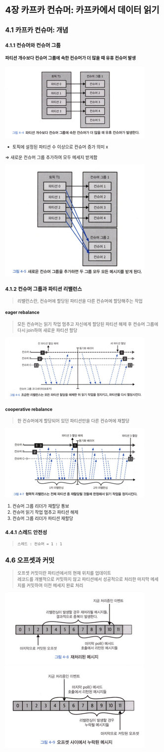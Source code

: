 # 4장 카프카 컨슈머: 카프카에서 데이터 읽기

## 4.1 카프카 컨슈머: 개념

### 4.1.1 컨슈머와 컨슈머 그룹

#### 파티션 개수보다 컨슈머 그룹에 속한 컨슈머가 더 많을 때 유휴 컨슈머 발생

<img src="./img/1.png" alt="" width="450" />

- 토픽에 설정된 파티션 수 이상으로 컨슈머 증가 의미 x

&rArr; 새로운 컨슈머 그룹 추가하여 모두 메세지 받게함

<img src="./img/2.png" alt="" width="450" />

### 4.1.2 컨슈머 그룹과 파티션 리밸런스

> 리밸런스란, 컨슈머에 할당된 파티션을 다른 컨슈머에 할당해주는 작업

#### eager rebalance

> 모든 컨슈머는 읽기 작업 멈추고 자신에게 할당된 파티션 해제 후 컨슈머 그룹에 다시 join하여 새로운 파티션 할당

<img src="./img/3.png" alt="" width="450" />

#### cooperative rebalance

> 한 컨슈머에게 할당되어 있던 파티션만을 다른 컨슈머에 재할당

<img src="./img/4.png" alt="" width="450" />

1. 컨슈머 그룹 리더가 재할당 통보
2. 컨슈머 읽기 작업 멈추고 파티션 해제
3. 컨슈머 그룹 리더가 파티션 재할당

### 4.4.1 스레드 안전성

> `스레드 : 컨슈머 = 1 : 1`

## 4.6 오프셋과 커밋

> 오프셋 커밋이란 파티션에서의 현재 위치를 업데이트<br>
> 레코드를 개별적으로 커밋하지 않고 파티션에서 성공적으로 처리한 마지막 메세지를 커밋하여 이전 메세지 완료 처리

<img src="./img/5.png" width="450" alt="" />

<img src="./img/6.png" width="450" alt="" />